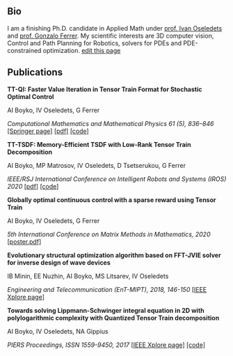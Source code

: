 ## Bio

I am a finishing Ph.D. candidate in Applied Math under [prof. Ivan Oseledets](https://scholar.google.com/citations?user=5kMqBQEAAAAJ&hl=en&oi=ao) and [prof. Gonzalo Ferrer](https://scholar.google.com/citations?user=dDiJhKMAAAAJ&hl=en&oi=ao).
My scientific interests are 3D computer vision, Control and Path Planning for Robotics, solvers for PDEs and PDE-constrained optimization.
[edit this page](https://github.com/aiboyko/aiboyko.github.io/edit/master/README.md)

## Publications


**TT-QI: Faster Value Iteration in Tensor Train Format for Stochastic Optimal Control**

AI Boyko, IV Oseledets, G Ferrer

_Computational Mathematics and Mathematical Physics 61 (5), 836–846_
[[Springer page]](https://link.springer.com/article/10.1134/S0965542521050043) [[pdf]]()  [[code]](https://github.com/aiboyko/ttqi)

**TT-TSDF: Memory-Efficient TSDF with Low-Rank Tensor Train Decomposition**

AI Boyko, MP Matrosov, IV Oseledets, D Tsetserukou, G Ferrer

_IEEE/RSJ International Conference on Intelligent Robots and Systems (IROS) 2020_
[[pdf]](https://sites.skoltech.ru/app/data/uploads/sites/50/2021/01/tt-tsdf-iros2020.pdf) [[code]](https://github.com/aiboyko/tttsdf)

**Globally optimal continuous control with a sparse reward using Tensor Train**

AI Boyko, IV Oseledets, G Ferrer

_5th International Conference on Matrix Methods in Mathematics, 2020_
[[poster.pdf]]()

**Evolutionary structural optimization algorithm based on FFT-JVIE solver for inverse design of wave devices**

IB Minin, EE Nuzhin, AI Boyko, MS Litsarev, IV Oseledets

_Engineering and Telecommunication (EnT-MIPT), 2018, 146-150_
[[IEEE Xplore page]](https://ieeexplore.ieee.org/document/8757482)

**Towards solving Lippmann-Schwinger integral equation in 2D with polylogarithmic complexity with Quantized Tensor Train decomposition**

AI Boyko, IV Oseledets, NA Gippius

_PIERS Proceedings, ISSN 1559-9450, 2017_
[[IEEE Xplore page]](https://ieeexplore.ieee.org/document/8262141)
[[code]](https://github.com/aiboyko/qtt-photon-matlab)
